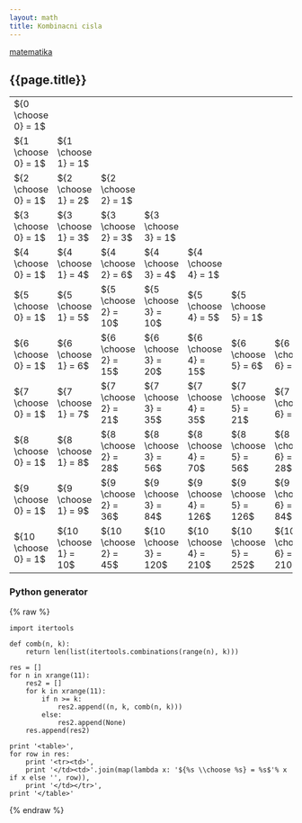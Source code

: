 ```yaml
---
layout: math
title: Kombinacni cisla
---
```


[matematika](.)

## {{page.title}}

<style>
td {
    height: 50px;
}
</style>

<table> <tr><td> ${0 \choose 0} = 1$</td><td></td><td></td><td></td><td></td><td></td><td></td><td></td><td></td><td></td><td> </td></tr> <tr><td> ${1 \choose 0} = 1$</td><td>${1 \choose 1} = 1$</td><td></td><td></td><td></td><td></td><td></td><td></td><td></td><td></td><td> </td></tr> <tr><td> ${2 \choose 0} = 1$</td><td>${2 \choose 1} = 2$</td><td>${2 \choose 2} = 1$</td><td></td><td></td><td></td><td></td><td></td><td></td><td></td><td> </td></tr> <tr><td> ${3 \choose 0} = 1$</td><td>${3 \choose 1} = 3$</td><td>${3 \choose 2} = 3$</td><td>${3 \choose 3} = 1$</td><td></td><td></td><td></td><td></td><td></td><td></td><td> </td></tr> <tr><td> ${4 \choose 0} = 1$</td><td>${4 \choose 1} = 4$</td><td>${4 \choose 2} = 6$</td><td>${4 \choose 3} = 4$</td><td>${4 \choose 4} = 1$</td><td></td><td></td><td></td><td></td><td></td><td> </td></tr> <tr><td> ${5 \choose 0} = 1$</td><td>${5 \choose 1} = 5$</td><td>${5 \choose 2} = 10$</td><td>${5 \choose 3} = 10$</td><td>${5 \choose 4} = 5$</td><td>${5 \choose 5} = 1$</td><td></td><td></td><td></td><td></td><td> </td></tr> <tr><td> ${6 \choose 0} = 1$</td><td>${6 \choose 1} = 6$</td><td>${6 \choose 2} = 15$</td><td>${6 \choose 3} = 20$</td><td>${6 \choose 4} = 15$</td><td>${6 \choose 5} = 6$</td><td>${6 \choose 6} = 1$</td><td></td><td></td><td></td><td> </td></tr> <tr><td> ${7 \choose 0} = 1$</td><td>${7 \choose 1} = 7$</td><td>${7 \choose 2} = 21$</td><td>${7 \choose 3} = 35$</td><td>${7 \choose 4} = 35$</td><td>${7 \choose 5} = 21$</td><td>${7 \choose 6} = 7$</td><td>${7 \choose 7} = 1$</td><td></td><td></td><td> </td></tr> <tr><td> ${8 \choose 0} = 1$</td><td>${8 \choose 1} = 8$</td><td>${8 \choose 2} = 28$</td><td>${8 \choose 3} = 56$</td><td>${8 \choose 4} = 70$</td><td>${8 \choose 5} = 56$</td><td>${8 \choose 6} = 28$</td><td>${8 \choose 7} = 8$</td><td>${8 \choose 8} = 1$</td><td></td><td> </td></tr> <tr><td> ${9 \choose 0} = 1$</td><td>${9 \choose 1} = 9$</td><td>${9 \choose 2} = 36$</td><td>${9 \choose 3} = 84$</td><td>${9 \choose 4} = 126$</td><td>${9 \choose 5} = 126$</td><td>${9 \choose 6} = 84$</td><td>${9 \choose 7} = 36$</td><td>${9 \choose 8} = 9$</td><td>${9 \choose 9} = 1$</td><td> </td></tr> <tr><td> ${10 \choose 0} = 1$</td><td>${10 \choose 1} = 10$</td><td>${10 \choose 2} = 45$</td><td>${10 \choose 3} = 120$</td><td>${10 \choose 4} = 210$</td><td>${10 \choose 5} = 252$</td><td>${10 \choose 6} = 210$</td><td>${10 \choose 7} = 120$</td><td>${10 \choose 8} = 45$</td><td>${10 \choose 9} = 10$</td><td>${10 \choose 10} = 1$ </td></tr> </table>


### Python generator

{% raw %}

    import itertools

    def comb(n, k):
        return len(list(itertools.combinations(range(n), k)))

    res = []
    for n in xrange(11):
        res2 = []
        for k in xrange(11):
            if n >= k:
                res2.append((n, k, comb(n, k)))
            else:
                res2.append(None)
        res.append(res2)

    print '<table>',
    for row in res:
        print '<tr><td>',
        print '</td><td>'.join(map(lambda x: '${%s \\choose %s} = %s$'% x if x else '', row)),
        print '</td></tr>',
    print '</table>'

{% endraw %}
